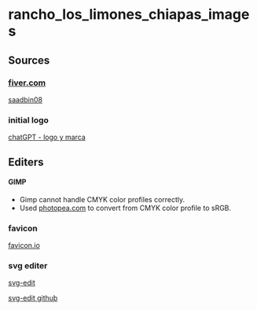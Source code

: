 # rancho_los_limones_chiapas_images

## Sources
### [fiver.com](https://fiver.com)
[saadbin08](https://www.fiverr.com/saadbin08/)

### initial logo
[chatGPT - logo y marca](https://chatgpt.com/g/g-p-676af1207ee88191b136772cd931f695-los-limones/c/67415deb-8674-8008-93fd-2454225341ad)

## Editers
#### GIMP
- Gimp cannot handle CMYK color profiles correctly.
- Used [photopea.com](https://www.photopea.com/) to convert from CMYK color profile to sRGB.

### favicon
[favicon.io](https://favicon.io/favicon-converter/)

### svg editer
[svg-edit](https://svgedit.netlify.app/editor/index.html)

[svg-edit github](https://github.com/SVG-Edit/svgedit)
